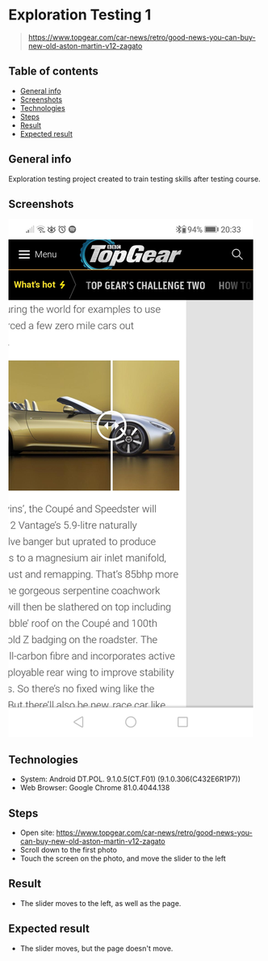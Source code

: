 # Exploration Testing 1
> https://www.topgear.com/car-news/retro/good-news-you-can-buy-new-old-aston-martin-v12-zagato

## Table of contents
* [General info](#general-info)
* [Screenshots](#screenshots)
* [Technologies](#technologies)
* [Steps](#steps)
* [Result](#result)
* [Expected result](#expected-result)

## General info
Exploration testing project created to train testing skills after testing course.

## Screenshots
![screenshot4](TopGear_photo_slider.jpg)

## Technologies
* System: Android DT.POL. 9.1.0.5(CT.F01) (9.1.0.306(C432E6R1P7))
* Web Browser: Google Chrome 81.0.4044.138

## Steps
* Open site: https://www.topgear.com/car-news/retro/good-news-you-can-buy-new-old-aston-martin-v12-zagato
* Scroll down to the first photo
* Touch the screen on the photo, and move the slider to the left

## Result
* The slider moves to the left, as well as the page.


## Expected result
* The slider moves, but the page doesn't move.